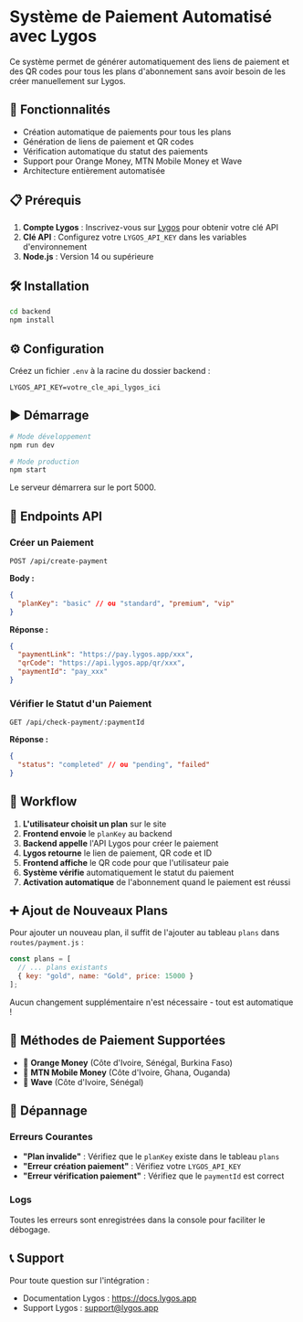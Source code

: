 # Système de Paiement Automatisé avec Lygos

Ce système permet de générer automatiquement des liens de paiement et des QR codes pour tous les plans d'abonnement sans avoir besoin de les créer manuellement sur Lygos.

## 🚀 Fonctionnalités

- Création automatique de paiements pour tous les plans
- Génération de liens de paiement et QR codes
- Vérification automatique du statut des paiements
- Support pour Orange Money, MTN Mobile Money et Wave
- Architecture entièrement automatisée

## 📋 Prérequis

1. **Compte Lygos** : Inscrivez-vous sur [Lygos](https://lygos.app) pour obtenir votre clé API
2. **Clé API** : Configurez votre `LYGOS_API_KEY` dans les variables d'environnement
3. **Node.js** : Version 14 ou supérieure

## 🛠️ Installation

```bash
cd backend
npm install
```

## ⚙️ Configuration

Créez un fichier `.env` à la racine du dossier backend :

```env
LYGOS_API_KEY=votre_cle_api_lygos_ici
```

## ▶️ Démarrage

```bash
# Mode développement
npm run dev

# Mode production
npm start
```

Le serveur démarrera sur le port 5000.

## 📡 Endpoints API

### Créer un Paiement
```http
POST /api/create-payment
```

**Body :**
```json
{
  "planKey": "basic" // ou "standard", "premium", "vip"
}
```

**Réponse :**
```json
{
  "paymentLink": "https://pay.lygos.app/xxx",
  "qrCode": "https://api.lygos.app/qr/xxx",
  "paymentId": "pay_xxx"
}
```

### Vérifier le Statut d'un Paiement
```http
GET /api/check-payment/:paymentId
```

**Réponse :**
```json
{
  "status": "completed" // ou "pending", "failed"
}
```

## 🎯 Workflow

1. **L'utilisateur choisit un plan** sur le site
2. **Frontend envoie** le `planKey` au backend
3. **Backend appelle** l'API Lygos pour créer le paiement
4. **Lygos retourne** le lien de paiement, QR code et ID
5. **Frontend affiche** le QR code pour que l'utilisateur paie
6. **Système vérifie** automatiquement le statut du paiement
7. **Activation automatique** de l'abonnement quand le paiement est réussi

## ➕ Ajout de Nouveaux Plans

Pour ajouter un nouveau plan, il suffit de l'ajouter au tableau `plans` dans `routes/payment.js` :

```javascript
const plans = [
  // ... plans existants
  { key: "gold", name: "Gold", price: 15000 }
];
```

Aucun changement supplémentaire n'est nécessaire - tout est automatique !

## 📱 Méthodes de Paiement Supportées

- 🍊 **Orange Money** (Côte d'Ivoire, Sénégal, Burkina Faso)
- 📱 **MTN Mobile Money** (Côte d'Ivoire, Ghana, Ouganda)
- 🌊 **Wave** (Côte d'Ivoire, Sénégal)

## 🔧 Dépannage

### Erreurs Courantes

- **"Plan invalide"** : Vérifiez que le `planKey` existe dans le tableau `plans`
- **"Erreur création paiement"** : Vérifiez votre `LYGOS_API_KEY`
- **"Erreur vérification paiement"** : Vérifiez que le `paymentId` est correct

### Logs

Toutes les erreurs sont enregistrées dans la console pour faciliter le débogage.

## 📞 Support

Pour toute question sur l'intégration :
- Documentation Lygos : https://docs.lygos.app
- Support Lygos : support@lygos.app